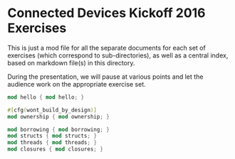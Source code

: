 # Connected Devices Kickoff 2016 Exercises

This is just a mod file for all the separate documents for each set of
exercises (which correspond to sub-directories), as well as a central
index, based on markdown file(s) in this directory.

During the presentation, we will pause at various points and let the
audience work on the appropriate exercise set.

```rust
mod hello { mod hello; }

#[cfg(wont_build_by_design)]
mod ownership { mod ownership; }

mod borrowing { mod borrowing; }
mod structs { mod structs; }
mod threads { mod threads; }
mod closures { mod closures; }
```
